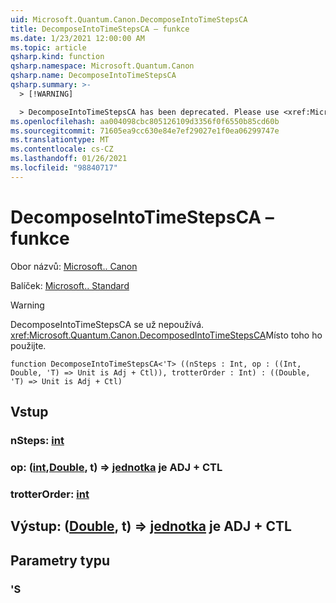 ```yaml
---
uid: Microsoft.Quantum.Canon.DecomposeIntoTimeStepsCA
title: DecomposeIntoTimeStepsCA – funkce
ms.date: 1/23/2021 12:00:00 AM
ms.topic: article
qsharp.kind: function
qsharp.namespace: Microsoft.Quantum.Canon
qsharp.name: DecomposeIntoTimeStepsCA
qsharp.summary: >-
  > [!WARNING]

  > DecomposeIntoTimeStepsCA has been deprecated. Please use <xref:Microsoft.Quantum.Canon.DecomposedIntoTimeStepsCA> instead.
ms.openlocfilehash: aa004098cbc805126109d3356f0f6550b85cd60b
ms.sourcegitcommit: 71605ea9cc630e84e7ef29027e1f0ea06299747e
ms.translationtype: MT
ms.contentlocale: cs-CZ
ms.lasthandoff: 01/26/2021
ms.locfileid: "98840717"
---
```

# <a name="decomposeintotimestepsca-function"></a>DecomposeIntoTimeStepsCA – funkce

Obor názvů: [Microsoft.. Canon](xref:Microsoft.Quantum.Canon)

Balíček: [Microsoft.. Standard](https://nuget.org/packages/Microsoft.Quantum.Standard)


> [!WARNING]
> DecomposeIntoTimeStepsCA se už nepoužívá. <xref:Microsoft.Quantum.Canon.DecomposedIntoTimeStepsCA>Místo toho ho použijte.



```qsharp
function DecomposeIntoTimeStepsCA<'T> ((nSteps : Int, op : ((Int, Double, 'T) => Unit is Adj + Ctl)), trotterOrder : Int) : ((Double, 'T) => Unit is Adj + Ctl)
```


## <a name="input"></a>Vstup

### <a name="nsteps--int"></a>nSteps: [int](xref:microsoft.quantum.lang-ref.int)




### <a name="op--intdoublet--unit--is-adj--ctl"></a>op: ([int](xref:microsoft.quantum.lang-ref.int),[Double](xref:microsoft.quantum.lang-ref.double), t) => [jednotka](xref:microsoft.quantum.lang-ref.unit)  je ADJ + CTL




### <a name="trotterorder--int"></a>trotterOrder: [int](xref:microsoft.quantum.lang-ref.int)





## <a name="output--doublet--unit--is-adj--ctl"></a>Výstup: ([Double](xref:microsoft.quantum.lang-ref.double), t) => [jednotka](xref:microsoft.quantum.lang-ref.unit)  je ADJ + CTL



## <a name="type-parameters"></a>Parametry typu

### <a name="t"></a>'S

